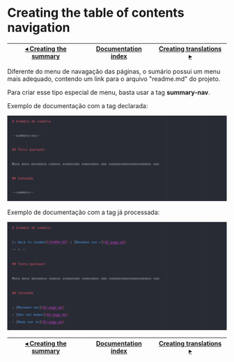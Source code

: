 # Creating the table of contents navigation

[◂ Creating the summary](05-tag-summary.md) | [Documentation index](index.md) | [Creating translations ▸](07-creating-translations.md)
-- | -- | --

Diferente do menu de navagação das páginas, o sumário possui um menu mais adequado, contendo um link para o arquivo "readme.md" do projeto.

Para criar esse tipo especial de menu, basta usar a tag **summary-nav**.

Exemplo de documentação com a tag declarada:

![template com a tag summary](../imgs/summary-nav-template.png)

Exemplo de documentação com a tag já processada:

![renderização da tag summary](../imgs/summary-nav.png)

[◂ Creating the summary](05-tag-summary.md) | [Documentation index](index.md) | [Creating translations ▸](07-creating-translations.md)
-- | -- | --
